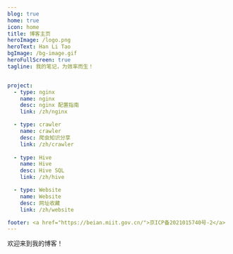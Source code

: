 ```yaml
---
blog: true
home: true
icon: home
title: 博客主页
heroImage: /logo.png
heroText: Han Li Tao
bgImage: /bg-image.gif
heroFullScreen: true
tagline: 我的笔记，为效率而生！


project:
  - type: nginx
    name: nginx
    desc: nginx 配置指南
    link: /zh/nginx

  - type: crawler
    name: crawler
    desc: 爬虫知识分享
    link: /zh/crawler
  
  - type: Hive
    name: Hive
    desc: Hive SQL
    link: /zh/hive

  - type: Website
    name: Website
    desc: 网址收藏
    link: /zh/website

footer: <a href="https://beian.miit.gov.cn/">京ICP备2021015740号-2</a>
---
```


欢迎来到我的博客！
